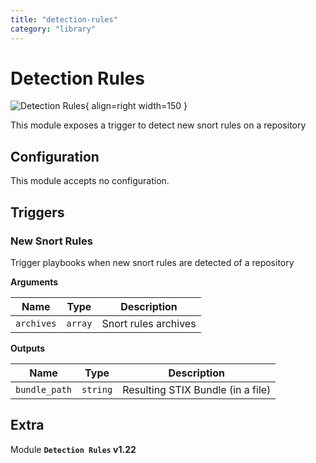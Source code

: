 ```yaml
---
title: "detection-rules"
category: "library"
---
```

# Detection Rules

![Detection Rules](/assets/playbooks/library/detection-rules.svg){ align=right width=150 }

This module exposes a trigger to detect new snort rules on a repository

## Configuration

This module accepts no configuration.

## Triggers

### New Snort Rules

Trigger playbooks when new snort rules are detected of a repository

**Arguments**

| Name      |  Type   |  Description  |
| --------- | ------- | --------------------------- |
| `archives` | `array` | Snort rules archives |


**Outputs**

| Name      |  Type   |  Description  |
| --------- | ------- | --------------------------- |
| `bundle_path` | `string` | Resulting STIX Bundle (in a file) |


## Extra

Module **`Detection Rules` v1.22**